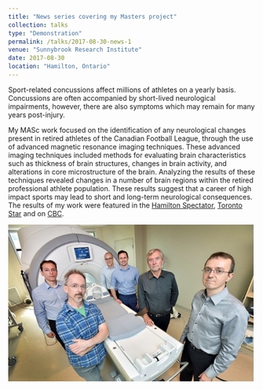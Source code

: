 ```yaml
---
title: "News series covering my Masters project"
collection: talks
type: "Demonstration"
permalink: /talks/2017-08-30-news-1
venue: "Sunnybrook Research Institute"
date: 2017-08-30
location: "Hamilton, Ontario"
---
```


Sport-related concussions affect millions of athletes on a yearly basis. Concussions are often accompanied by short-lived neurological impairments, however, there are also symptoms which may remain for many years post-injury. 

My MASc work focused on the identification of any neurological changes present in retired athletes of the Canadian Football League, through the use of advanced magnetic resonance imaging techniques. These advanced imaging techniques included methods for evaluating brain characteristics such as thickness of brain structures, changes in brain activity, and alterations in core microstructure of the brain. Analyzing the results of these techniques revealed changes in a number of brain regions within the retired professional athlete population. These results suggest that a career of high impact sports may lead to short and long-term neurological consequences. The results of my work were featured in the [Hamilton Spectator](https://www.thespec.com/news-story/7524331-collision-course-how-we-did-it/), [Toronto Star](https://www.thestar.com/sports/football/2017/08/30/study-shows-disastrous-damage-in-brains-of-retired-cfl-players.html) and on [CBC](https://www.cbc.ca/news/canada/saskatoon/study-severity-brain-changes-cfl-football-players-1.4274209).

<img src="/images/cfl-picture.jpg" width="500">
